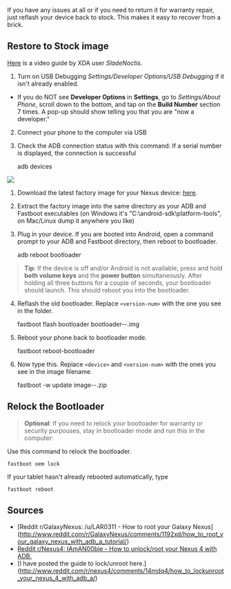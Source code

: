 If you have any issues at all or if you need to return it for warranty repair, just reflash your device back to stock. This makes it easy to recover from a brick.

## Restore to Stock image

[Here](http://www.youtube.com/watch?v=-E-EF0QC0Gc) is a video guide by XDA user *SladeNoctis*.

1. Turn on USB Debugging *Settings/Developer Options/USB Debugging* if it isn't already enabled.

  * If you do NOT see **Developer Options** in **Settings**, go to *Settings/About Phone*, scroll down to the bottom, and tap on the **Build Number** section 7 times. A pop-up should show telling you that you are "now a developer."

2. Connect your phone to the computer via USB

3. Check the ADB connection status with this command: If a serial number is displayed, the connection is successful

    adb devices

![](http://i.imgur.com/dpZBo.jpg)

1. Download the latest factory image for your Nexus device: [here](https://developers.google.com/android/nexus/images).

2. Extract the factory image into the same directory as your ADB and Fastboot executables (on Windows it's "C:\android-sdk\platform-tools", on Mac/Linux dump it anywhere you like)

3. Plug in your device. If you are booted into Android, open a command prompt to your ADB and Fastboot directory, then reboot to bootloader.

    adb reboot bootloader

> **Tip**: If the device is off and/or Android is not available, press and hold **both volume keys** and the **power button** simultaneously. After holding all three buttons for a couple of seconds, your bootloader should launch. This should reboot you into the bootloader. 

4. Reflash the old bootloader. Replace `<version-num>` with the one you see in the folder.

    fastboot flash bootloader bootloader-<type>-<version-num>.img

5. Reboot your phone back to bootloader mode.

    fastboot reboot-bootloader

6. Now type this. Replace `<device>` and `<version-num>` with the ones you see in the image filename.

    fastboot -w update image-<device>-<version-num>.zip

## Relock the Bootloader
    
> **Optional**: If you need to relock your bootloader for warranty or security purpouses, stay in bootloader mode and run this in the computer:

Use this command to relock the bootloader.

    fastboot oem lock

If your tablet hasn't already rebooted automatically, type

    fastboot reboot

## Sources

* [Reddit r/GalaxyNexus: /u/LAR0311 - How to root your Galaxy Nexus] (http://www.reddit.com/r/GalaxyNexus/comments/1192xd/how_to_root_your_galaxy_nexus_with_adb_a_tutorial/)
* [Reddit r/Nexus4: IAmAN00bie - How to unlock/root your Nexus 4 with ADB.](http://www.reddit.com/r/nexus4/comments/14kghb/how_to_unlockroot_your_nexus_4_with_adb_a/)
* [I have posted the guide to lock/unroot here.] (http://www.reddit.com/r/nexus4/comments/14mdq4/how_to_lockunroot_your_nexus_4_with_adb_a/)